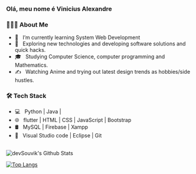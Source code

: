 ### Olá, meu nome é Vinicius Alexandre


<h3> 👨🏻‍💻 About Me </h3>

- 🔭 &nbsp; I’m currently learning System Web Development
- 🤔 &nbsp; Exploring new technologies and developing software solutions and quick hacks.
- 🎓 &nbsp; Studying Computer Science, computer programming and Mathematics.
- ✍️ &nbsp; Watching Anime and trying out latest design trends as hobbies/side hustles.

<h3>🛠 Tech Stack</h3>

- 💻 &nbsp; Python | Java | 
- 🌐 &nbsp;  flutter | HTML | CSS | JavaScript | Bootstrap 
- 🛢 &nbsp; MySQL | Firebase | Xampp
- 🔧 &nbsp; Visual Studio code | Eclipse | Git

<br>

<img align="center" src="https://github-readme-stats.vercel.app/api?username=ViniciusAlexandreBraz&include_all_commits=true&count_private=true&show_icons=true&line_height=20&title_color=7A7ADB&icon_color=2234AE&text_color=D3D3D3&bg_color=0,000000,130F40" alt="devSouvik's Github Stats">

[![Top Langs](https://github-readme-stats.vercel.app/api/top-langs/?username=ViniciusAlexandreBraz&layout=compact&text_color=daf7dc&bg_color=151515)](https://github.com/devSouvik/github-readme-stats)


</br>

